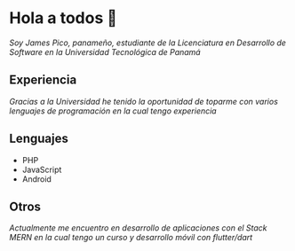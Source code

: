 # Hola a todos 👋
_Soy James Pico, panameño, estudiante de la Licenciatura en Desarrollo de Software en la Universidad Tecnológica de Panamá_
## Experiencia
_Gracias a la Universidad he tenido la oportunidad de toparme con varios lenguajes de programación en la cual tengo experiencia_
## Lenguajes
* PHP
* JavaScript
* Android
## Otros
_Actualmente me encuentro en desarrollo de aplicaciones con el Stack MERN en la cual tengo un curso y desarrollo móvil con flutter/dart_
<!--
**jamespd10/jamespd10** is a ✨ _special_ ✨ repository because its `README.md` (this file) appears on your GitHub profile.

Here are some ideas to get you started:

- 🔭 I’m currently working on ...
- 🌱 I’m currently learning ...
- 👯 I’m looking to collaborate on ...
- 🤔 I’m looking for help with ...
- 💬 Ask me about ...
- 📫 How to reach me: ...
- 😄 Pronouns: ...
- ⚡ Fun fact: ...
-->

